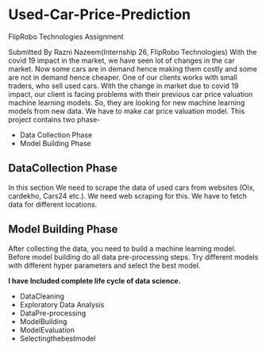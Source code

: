 # Used-Car-Price-Prediction
FlipRobo Technologies Assignment

Submitted By Razni Nazeem(Internship 26, FlipRobo Technologies)
With the covid 19 impact in the market, we have seen lot of changes in the car market. Now some cars are in demand hence making them costly and some are not in demand hence cheaper. One of our clients works with small traders, who sell used cars. With the change in market due to covid 19 impact, our client is facing problems with their previous car price valuation machine learning models. So, they are looking for new machine learning models from new data. We have to make car price valuation model. This project contains two phase-

* Data Collection Phase
* Model Building Phase


## DataCollection Phase

In this section We need to scrape the data of used cars from websites (Olx, cardekho, Cars24 etc.). We need web scraping for this. We have to fetch data for different locations.

## Model Building Phase

After collecting the data, you need to build a machine learning model. Before model building do all data pre-processing steps. Try different models with different hyper parameters and select the best model.

**I have Included complete life cycle of data science.**

* DataCleaning
* Exploratory Data Analysis
* DataPre-processing
* ModelBuilding
* ModelEvaluation
* Selectingthebestmodel
